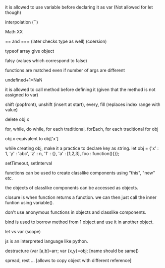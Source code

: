 it is allowed to use variable before declaring it as var (Not allowed for let though)

interpolation (``)

Math.XX

== and === (later checks type as well) (coersion)

typeof array give object

falsy (values which correspond to false)

functions are matched even if number of args are different

undefined+1=NaN

it is allowed to call method before defining it (given that the method is not assigned to var)

shift (popfront), unshift (insert at start), every, fill (replaces index range with value)

delete obj.x

for, while, do while, for each traditional, forEach, for each traditional for obj

obj.x equivalent to obj['x']

while creating obj, make it a practice to declare key as string. let obj = {'x' : 1, 'y' : 'abc', 'z' : n, '1' : {}, 'a' : [1,2,3], foo : function(){}};

setTimeout, setInterval

functions can be used to create classlike components using "this", "new" etc.

the objects of classlike components can be accessed as objects.

closure is when function returns a function. we can then just call the inner funtion using variable().

don't use anonymous functions in objects and classlike components.

bind is used to borrow method from 1 object and use it in another object.

let vs var (scope)

js is an interpreted language like python.

destructure (var [a,b]=arr; var {x,y}=obj; [name should be same])

spread, rest ... [allows to copy object with different reference]